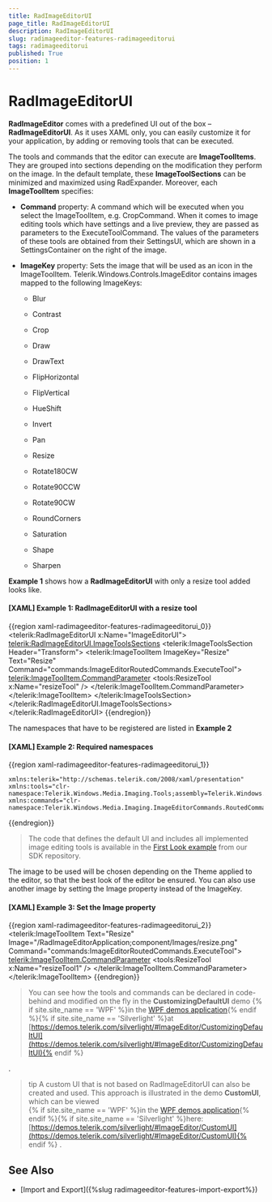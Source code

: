 ```yaml
---
title: RadImageEditorUI
page_title: RadImageEditorUI
description: RadImageEditorUI
slug: radimageeditor-features-radimageeditorui
tags: radimageeditorui
published: True
position: 1
---
```


# RadImageEditorUI

__RadImageEditor__ comes with a predefined UI out of the box – __RadImageEditorUI__. As it uses XAML only, you can easily customize it for your application, by adding or removing tools that can be executed.

The tools and commands that the editor can execute are __ImageToolItems__. They are grouped into sections depending on the modification they perform on the image. In the default template, these __ImageToolSections__ can be minimized and maximized using RadExpander. Moreover, each __ImageToolItem__ specifies:

* __Command__ property: A command which will be executed when you select the ImageToolItem, e.g. CropCommand.
When it comes to image editing tools which have settings and a live preview, they are passed as parameters to the ExecuteToolCommand. The values of the parameters of these tools are obtained from their SettingsUI, which are shown in a SettingsContainer on the right of the image.

* __ImageKey__ property: Sets the image that will be used as an icon in the ImageToolItem. Telerik.Windows.Controls.ImageEditor contains images mapped to the following ImageKeys:

	* Blur
	
	* Contrast
	
	* Crop

	* Draw
 
	* DrawText
	
	* FlipHorizontal
	
	* FlipVertical
	
	* HueShift
	
	* Invert
	
	* Pan
	
	* Resize
	
	* Rotate180CW
	
	* Rotate90CCW
	
	* Rotate90CW
	
	* RoundCorners
	
	* Saturation
	
	* Shape
	
	* Sharpen

**Example 1** shows how a __RadImageEditorUI__ with only a resize tool added looks like.

#### __[XAML] Example 1: RadImageEditorUI with a resize tool__

{{region xaml-radimageeditor-features-radimageeditorui_0}}
	<telerik:RadImageEditorUI x:Name="ImageEditorUI">
	    <telerik:RadImageEditorUI.ImageToolsSections>
	        <telerik:ImageToolsSection Header="Transform">
	            <telerik:ImageToolItem ImageKey="Resize" Text="Resize" Command="commands:ImageEditorRoutedCommands.ExecuteTool">
	                <telerik:ImageToolItem.CommandParameter>
	                    <tools:ResizeTool x:Name="resizeTool" />
	                </telerik:ImageToolItem.CommandParameter>
	            </telerik:ImageToolItem>
	        </telerik:ImageToolsSection>
	    </telerik:RadImageEditorUI.ImageToolsSections>
	</telerik:RadImageEditorUI>
{{endregion}}



The namespaces that have to be registered are listed in **Example 2**

#### __[XAML] Example 2: Required namespaces__

{{region xaml-radimageeditor-features-radimageeditorui_1}}

	xmlns:telerik="http://schemas.telerik.com/2008/xaml/presentation"
	xmlns:tools="clr-namespace:Telerik.Windows.Media.Imaging.Tools;assembly=Telerik.Windows.Controls.ImageEditor"
	xmlns:commands="clr-namespace:Telerik.Windows.Media.Imaging.ImageEditorCommands.RoutedCommands;assembly=Telerik.Windows.Controls.ImageEditor"
{{endregion}}


>The code that defines the default UI and includes all implemented image editing tools is available in the [First Look example](https://github.com/telerik/xaml-sdk/blob/master/ImageEditor/RadImageEditorUIFirstLook/MainPage.xaml) from our SDK repository. 


The image to be used will be chosen depending on the Theme applied to the editor, so that the best look of the editor be ensured. You can also use another image by setting the Image property instead of the ImageKey.

#### __[XAML] Example 3: Set the Image property__

{{region xaml-radimageeditor-features-radimageeditorui_2}}
	<telerik:ImageToolItem Text="Resize" Image="/RadImageEditorApplication;component/Images/resize.png" Command="commands:ImageEditorRoutedCommands.ExecuteTool">
	    <telerik:ImageToolItem.CommandParameter>
	        <tools:ResizeTool x:Name="resizeTool1" />
	    </telerik:ImageToolItem.CommandParameter>
	</telerik:ImageToolItem>
{{endregion}}

>You can see how the tools and commands can be declared in code-behind and modified on the fly in the __CustomizingDefaultUI__ demo 
{% if site.site_name == 'WPF' %}in the [WPF demos application](https://demos.telerik.com/wpf/){% endif %}{% if site.site_name == 'Silverlight' %}at [https://demos.telerik.com/silverlight/#ImageEditor/CustomizingDefaultUI](https://demos.telerik.com/silverlight/#ImageEditor/CustomizingDefaultUI){% endif %}

.

>tip A custom UI that is not based on RadImageEditorUI can also be created and used. This approach is illustrated in the demo __CustomUI__, which can be viewed  
{% if site.site_name == 'WPF' %}in the [WPF demos application](https://demos.telerik.com/wpf/){% endif %}{% if site.site_name == 'Silverlight' %}here: [https://demos.telerik.com/silverlight/#ImageEditor/CustomUI](https://demos.telerik.com/silverlight/#ImageEditor/CustomUI){% endif %}
.

## See Also

* [Import and Export]({%slug radimageeditor-features-import-export%})
